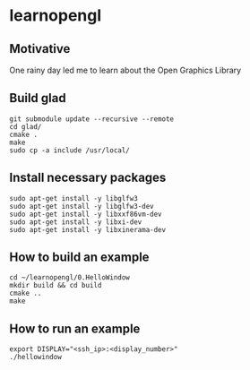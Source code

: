 # learnopengl
## Motivative
One rainy day led me to learn about the Open Graphics Library
## Build glad
```
git submodule update --recursive --remote
cd glad/
cmake .
make
sudo cp -a include /usr/local/
```
## Install necessary packages
```
sudo apt-get install -y libglfw3
sudo apt-get install -y libglfw3-dev
sudo apt-get install -y libxxf86vm-dev
sudo apt-get install -y libxi-dev
sudo apt-get install -y libxinerama-dev
```
## How to build an example
```
cd ~/learnopengl/0.HelloWindow
mkdir build && cd build
cmake ..
make
```
## How to run an example
```
export DISPLAY="<ssh_ip>:<display_number>"
./hellowindow
```
